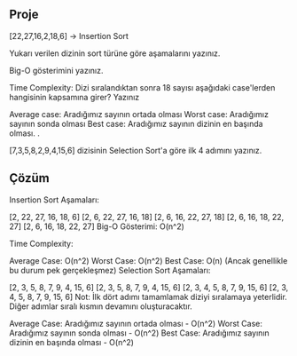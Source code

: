 ## Proje 

[22,27,16,2,18,6] -> Insertion Sort

Yukarı verilen dizinin sort türüne göre aşamalarını yazınız.

Big-O gösterimini yazınız.

Time Complexity: Dizi sıralandıktan sonra 18 sayısı aşağıdaki case'lerden hangisinin kapsamına girer? Yazınız

Average case: Aradığımız sayının ortada olması
Worst case: Aradığımız sayının sonda olması
Best case: Aradığımız sayının dizinin en başında olması.
.



[7,3,5,8,2,9,4,15,6] dizisinin Selection Sort'a göre ilk 4 adımını yazınız.

## Çözüm


Insertion Sort Aşamaları:

[2, 22, 27, 16, 18, 6]
[2, 6, 22, 27, 16, 18]
[2, 6, 16, 22, 27, 18]
[2, 6, 16, 18, 22, 27]
[2, 6, 16, 18, 22, 27]
Big-O Gösterimi: O(n^2)

Time Complexity:

Average Case: O(n^2)
Worst Case: O(n^2)
Best Case: O(n) (Ancak genellikle bu durum pek gerçekleşmez)
Selection Sort Aşamaları:

[2, 3, 5, 8, 7, 9, 4, 15, 6]
[2, 3, 5, 8, 7, 9, 4, 15, 6]
[2, 3, 4, 5, 8, 7, 9, 15, 6]
[2, 3, 4, 5, 8, 7, 9, 15, 6]
Not: İlk dört adımı tamamlamak diziyi sıralamaya yeterlidir. Diğer adımlar sıralı kısmın devamını oluşturacaktır.

Average Case: Aradığımız sayının ortada olması - O(n^2)
Worst Case: Aradığımız sayının sonda olması - O(n^2)
Best Case: Aradığımız sayının dizinin en başında olması - O(n^2)
